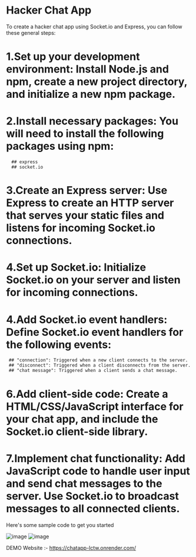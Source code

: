 # Hacker Chat App

To create a hacker chat app using Socket.io and Express, you can follow these general steps:

# 1.Set up your development environment: Install Node.js and npm, create a new project directory, and initialize a new npm package.

# 2.Install necessary packages: You will need to install the following packages using npm:

      ## express
      ## socket.io
# 3.Create an Express server: Use Express to create an HTTP server that serves your static files and listens for incoming Socket.io connections.

# 4.Set up Socket.io: Initialize Socket.io on your server and listen for incoming connections.

# 4.Add Socket.io event handlers: Define Socket.io event handlers for the following events:

     ## "connection": Triggered when a new client connects to the server.
     ## "disconnect": Triggered when a client disconnects from the server.
     ## "chat message": Triggered when a client sends a chat message.
# 6.Add client-side code: Create a HTML/CSS/JavaScript interface for your chat app, and include the Socket.io client-side library.

# 7.Implement chat functionality: Add JavaScript code to handle user input and send chat messages to the server. Use Socket.io to broadcast messages to all connected clients.

Here's some sample code to get you started

![image](https://user-images.githubusercontent.com/102310770/221556664-1dba71f9-ae9c-4f97-a725-e284ea200a87.png)
![image](https://user-images.githubusercontent.com/102310770/221556905-038f8198-a82a-4a6f-b6ec-03f3792815c9.png)


DEMO Website :- https://chatapp-lctw.onrender.com/
